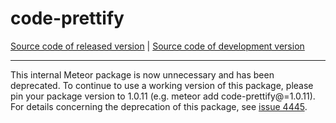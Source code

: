 # code-prettify
[Source code of released version](https://github.com/meteor/meteor/tree/master/packages/deprecated/code-prettify) | [Source code of development version](https://github.com/meteor/meteor/tree/devel/packages/deprecated/code-prettify)
***

This internal Meteor package is now unnecessary and has been deprecated. To
continue to use a working version of this package, please pin your package
version to 1.0.11 (e.g. meteor add code-prettify@=1.0.11). For details
concerning the deprecation of this package, see
[issue 4445](https://github.com/meteor/meteor/issues/4445).
